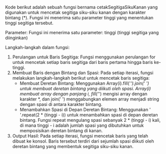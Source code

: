 Kode berikut adalah sebuah fungsi bernama cetakSegitigaSikuKanan yang digunakan untuk mencetak segitiga siku-siku kanan dengan karakter bintang (*). Fungsi ini menerima satu parameter tinggi yang menentukan tinggi segitiga tersebut.

Parameter:
Fungsi ini menerima satu parameter:
tinggi (tinggi segitiga yang diinginkan)

Langkah-langkah dalam fungsi:
1. Perulangan untuk Baris Segitiga:
Fungsi menggunakan perulangan for untuk mencetak setiap baris segitiga dari baris pertama hingga baris ke-tinggi.
2. Membuat Baris dengan Bintang dan Spasi:
Pada setiap iterasi, fungsi melakukan langkah-langkah berikut untuk mencetak baris segitiga:
    - Membuat Deretan Bintang:
Menggunakan Array(i).fill('*').join(' ') untuk membuat deretan bintang yang diikuti oleh spasi. Array(i) membuat array dengan panjang i, fill('*') mengisi array dengan karakter *, dan join(' ') menggabungkan elemen array menjadi string dengan spasi di antara karakter bintang.
    - Menambahkan Spasi di Depan Deretan Bintang:
Menggunakan ' '.repeat(2 * (tinggi - i)) untuk menambahkan spasi di depan deretan bintang. Fungsi repeat mengulang spasi sebanyak 2 * (tinggi - i) kali, di mana tinggi - i adalah jumlah spasi yang dibutuhkan untuk memposisikan deretan bintang di kanan.
3. Output Hasil:
Pada setiap iterasi, fungsi mencetak baris yang telah dibuat ke konsol. Baris tersebut terdiri dari sejumlah spasi diikuti oleh deretan bintang yang membentuk segitiga siku-siku kanan.
